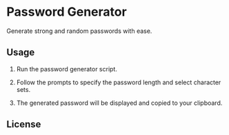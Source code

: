 # Password Generator

Generate strong and random passwords with ease.

## Usage

1. Run the password generator script.

2. Follow the prompts to specify the password length and select character sets.

3. The generated password will be displayed and copied to your clipboard.

## License


